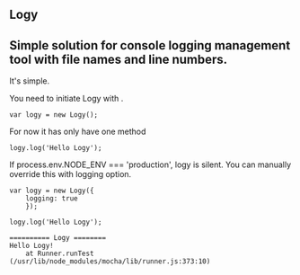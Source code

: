 Logy
---

Simple solution for console logging management tool with file names and line numbers.
---------------------------------------------------



It's simple.

You need to initiate Logy with .

    var logy = new Logy();


For now it has only have one method

    logy.log('Hello Logy');



If process.env.NODE_ENV === 'production', logy is silent. You can manually override this with logging option.

    var logy = new Logy({
        logging: true
        });

    logy.log('Hello Logy');

    ========== Logy ========
    Hello Logy!
        at Runner.runTest (/usr/lib/node_modules/mocha/lib/runner.js:373:10)
